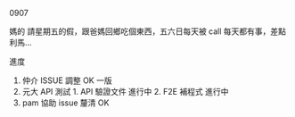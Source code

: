 0907

媽的 請星期五的假，跟爸媽回鄉吃個東西，五六日每天被 call 每天都有事，差點利馬...

進度

1. 仲介 ISSUE 調整 OK 一版
2. 元大 API 測試 1. API 驗證文件 進行中 2. F2E 補程式 進行中
3. pam 協助 issue 釐清 OK
